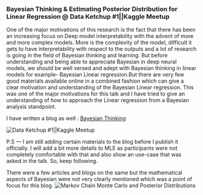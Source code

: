### Bayesian Thinking & Estimating Posterior Distribution for Linear Regression @ Data Ketchup #1||Kaggle Meetup

One of the major motivations of this research is the fact that there has been an increasing focus on Deep model interpretability with the advent of more and more complex models. More is the complexity of the model, difficult it gets to have interpretability with respect to the outputs and a lot of research is going in the field of Bayesian thinking and learning. But before understanding and being able to appreciate Bayesian in deep neural models, we should be well versed and adept with Bayesian thinking in linear models for example- Bayesian Linear regression.But there are very few good materials available online in a combined fashion which can give a clear motivation and understanding of the Bayesian Linear regression.
This was one of the major motivations for this talk and I have tried to give an understanding of how to approach the Linear regression from a Bayesian analysis standpoint.

I have written a blog as well : [Bayesian Thinking](https://medium.com/@souradip_chak/bayesian-thinking-estimating-posterior-distribution-for-linear-regression-data-ketchup-2f50a597eb06)

![Data Ketchup #1||Kaggle Meetup]()

P.S — I am still adding certain materials to the blog before I publish it officially. I will add a bit more details to MLE as participants were not completely comfortable with that and also show an use-case that was asked in the talk. So, keep following.

There were a few articles and blogs on the same but the mathematical aspects of Bayesian were not very clearly mentioned which was a point of focus for this blog.
![Markov Chain Monte Carlo and Posterior Distributions]()

